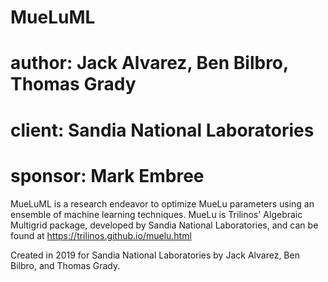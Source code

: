 # MueLuML
# author: Jack Alvarez, Ben Bilbro, Thomas Grady
# client: Sandia National Laboratories
# sponsor: Mark Embree


MueLuML is a research endeavor to optimize MueLu parameters using an ensemble of machine learning techniques.
MueLu is Trilinos' Algebraic Multigrid package, developed by Sandia National Laboratories, and can be found at https://trilinos.github.io/muelu.html

Created in 2019 for Sandia National Laboratories by Jack Alvarez, Ben Bilbro, and Thomas Grady.

